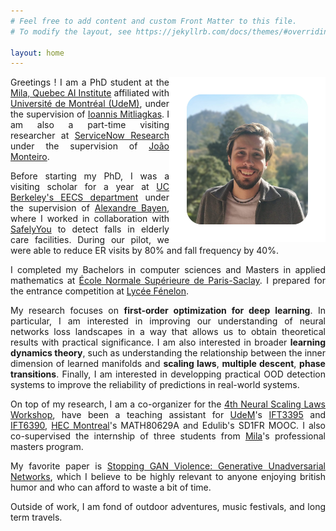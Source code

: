 ```yaml
---
# Feel free to add content and custom Front Matter to this file.
# To modify the layout, see https://jekyllrb.com/docs/themes/#overriding-theme-defaults

layout: home
---
```


<img style="float:right" src="assets/pp-border.jpg" width="250" />

<style>body {text-align: justify}</style>

Greetings !
 I am a PhD student at the [Mila, Quebec AI Institute](https://mila.quebec/en/) affiliated
 with [Université de Montréal (UdeM)](https://www.umontreal.ca/en/), under the supervision of [Ioannis Mitliagkas](http://mitliagkas.github.io/). I am also a part-time visiting researcher at
 [ServiceNow Research](https://www.servicenow.com/research/) under the supervision of [João Monteiro](https://scholar.google.ca/citations?hl=en&user=hkO47vsAAAAJ&view_op=list_works&sortby=pubdate).

Before starting my PhD, I was a visiting scholar for a year at [UC Berkeley's EECS department](https://eecs.berkeley.edu/) under the supervision of
[Alexandre Bayen](https://www2.eecs.berkeley.edu/Faculty/Homepages/bayen.html), where I worked in collaboration with [SafelyYou](https://www.safely-you.com/)
to detect falls in elderly care facilities. During our pilot, we were able to reduce ER visits by 80% and fall frequency by 40%.

I completed my Bachelors in computer sciences and Masters in applied mathematics at
[École Normale Supérieure de Paris-Saclay](https://ens-paris-saclay.fr/en). I prepared for the entrance competition at
[Lycée Fénelon](https://pia.ac-paris.fr/serail/jcms/s2_1470075/fr/accueil).

My research focuses on **first-order optimization for deep learning**. In particular, I am interested in improving our understanding of neural networks loss landscapes
in a way that allows us to obtain theoretical results with practical significance. I am also interested in broader **learning dynamics theory**, such as
understanding the relationship between the inner dimension of learned manifolds and **scaling laws**, **multiple descent**, **phase transitions**. Finally,
I am interested in developping practical OOD detection systems to improve the reliability of predictions in real-world systems.

On top of my research, I am a co-organizer for the [4th Neural Scaling Laws Workshop](https://sites.google.com/mila.quebec/scaling-laws-workshop),
have been a teaching assistant for [UdeM](https://www.umontreal.ca/en/)'s [IFT3395](https://admission.umontreal.ca/cours-et-horaires/cours/ift-3395/) and
[IFT6390](http://mitliagkas.github.io/ift6390-ml-class/), [HEC Montreal](https://www.hec.ca/en/)'s MATH80629A and Edulib's SD1FR MOOC. I also co-supervised
the internship of three students from [Mila](https://mila.quebec/en/)'s professional masters program.

My favorite paper is [Stopping GAN Violence: Generative Unadversarial Networks](https://arxiv.org/pdf/1703.02528.pdf), which I believe to be highly relevant to
anyone enjoying british humor and who can afford to waste a bit of time.

Outside of work, I am fond of outdoor adventures, music festivals, and long term travels.